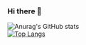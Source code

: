 ### Hi there 👋
<!--
**This2sho/This2sho** is a ✨ _special_ ✨ repository because its `README.md` (this file) appears on your GitHub profile.

Here are some ideas to get you started:

- 🔭 I’m currently working on ...
- 🌱 I’m currently learning ...
- 👯 I’m looking to collaborate on ...
- 🤔 I’m looking for help with ...
- 💬 Ask me about ...
- 📫 How to reach me: ...
- 😄 Pronouns: ...
- ⚡ Fun fact: ...
-->
![Anurag's GitHub stats](https://github-readme-stats.vercel.app/api?username=This2sho&hide=issues,contribs)<br>
[![Top Langs](https://github-readme-stats.vercel.app/api/top-langs/?username=This2sho&hide=html&layout=compact)](https://github.com/anuraghazra/github-readme-stats)<br>

